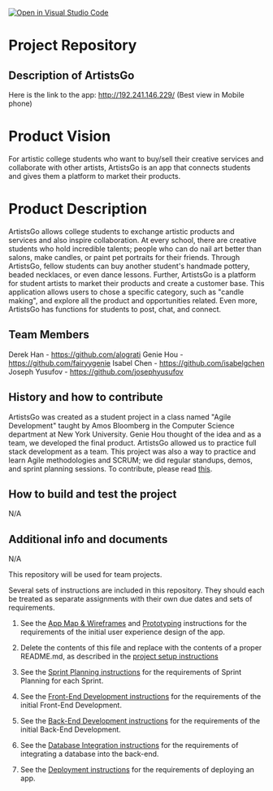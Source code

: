[![Open in Visual Studio Code](https://classroom.github.com/assets/open-in-vscode-c66648af7eb3fe8bc4f294546bfd86ef473780cde1dea487d3c4ff354943c9ae.svg)](https://classroom.github.com/online_ide?assignment_repo_id=8734736&assignment_repo_type=AssignmentRepo)

# Project Repository

## Description of ArtistsGo
Here is the link to the app: http://192.241.146.229/ (Best view in Mobile phone)

# Product Vision

For artistic college students who want to buy/sell their creative services and collaborate with other artists, ArtistsGo is an app that connects students and gives them a platform to market their products.

# Product Description

ArtistsGo allows college students to exchange artistic products and services and also inspire collaboration. At every school, there are creative students who hold incredible talents; people who can do nail art better than salons, make candles, or paint pet portraits for their friends. Through ArtistsGo, fellow students can buy another student's handmade pottery, beaded necklaces, or even dance lessons. Further, ArtistsGo is a platform for student artists to market their products and create a customer base. This application allows users to chose a specific category, such as "candle making", and explore all the product and opportunities related. Even more, ArtistsGo has functions for students to post, chat, and connect.

## Team Members

Derek Han - https://github.com/alograti
Genie Hou - https://github.com/fairyygenie
Isabel Chen - https://github.com/isabelgchen
Joseph Yusufov - https://github.com/josephyusufov

## History and how to contribute

ArtistsGo was created as a student project in a class named "Agile Development" taught by Amos Bloomberg in the Computer Science department at New York University. Genie Hou thought of the idea and as a team, we developed the final product. ArtistsGo allowed us to practice full stack development as a team. This project was also a way to practice and learn Agile methodologies and SCRUM; we did regular standups, demos, and sprint planning sessions. To contribute, please read [this](./CONTRIBUTING.md).

## How to build and test the project

N/A

## Additional info and documents

N/A

This repository will be used for team projects.

Several sets of instructions are included in this repository. They should each be treated as separate assignments with their own due dates and sets of requirements.

1. See the [App Map & Wireframes](instructions-0a-app-map-wireframes.md) and [Prototyping](./instructions-0b-prototyping.md) instructions for the requirements of the initial user experience design of the app.

1. Delete the contents of this file and replace with the contents of a proper README.md, as described in the [project setup instructions](./instructions-0c-project-setup.md)

1. See the [Sprint Planning instructions](instructions-0d-sprint-planning.md) for the requirements of Sprint Planning for each Sprint.

1. See the [Front-End Development instructions](./instructions-1-front-end.md) for the requirements of the initial Front-End Development.

1. See the [Back-End Development instructions](./instructions-2-back-end.md) for the requirements of the initial Back-End Development.

1. See the [Database Integration instructions](./instructions-3-database.md) for the requirements of integrating a database into the back-end.

1. See the [Deployment instructions](./instructions-4-deployment.md) for the requirements of deploying an app.
